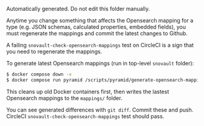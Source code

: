 Automatically generated. Do not edit this folder manually.

Anytime you change something that affects the Opensearch mapping for a type (e.g. JSON schemas, calculated properties, embedded fields), you must regenerate the mappings and commit the latest changes to Github.

A failing `snovault-check-opensearch-mappings` test on CircleCI is a sign that you need to regenerate the mappings.

To generate latest Opensearch mappings (run in top-level `snovault` folder):
```bash
$ docker compose down -v
$ docker compose run pyramid /scripts/pyramid/generate-opensearch-mappings.sh
```
This cleans up old Docker containers first, then writes the lastest Opensearch mappings to the `mappings/` folder.

You can see generated differences with `git diff`. Commit these and push. CircleCI `snovault-check-opensearch-mappings` test should pass.